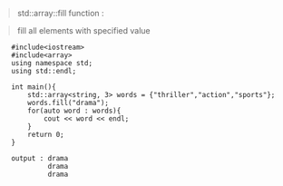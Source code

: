 > std::array::fill function : 

> fill all elements with specified value 

        #include<iostream>
        #include<array>
        using namespace std;
        using std::endl;

        int main(){
            std::array<string, 3> words = {"thriller","action","sports"};
            words.fill("drama");
            for(auto word : words){
                cout << word << endl;
            }
            return 0;
        }
        
        output : drama 
                 drama
                 drama
